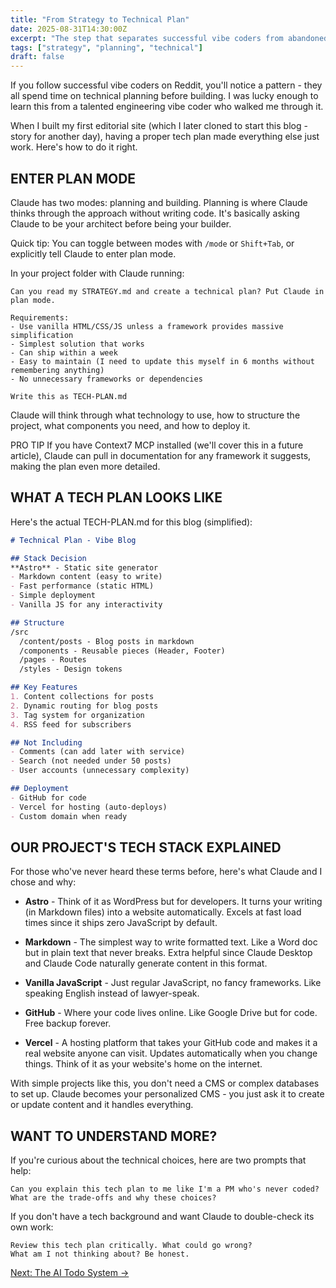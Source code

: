 ```yaml
---
title: "From Strategy to Technical Plan"
date: 2025-08-31T14:30:00Z
excerpt: "The step that separates successful vibe coders from abandoned projects."
tags: ["strategy", "planning", "technical"]
draft: false
---
```


If you follow successful vibe coders on Reddit, you'll notice a pattern - they all spend time on technical planning before building. I was lucky enough to learn this from a talented engineering vibe coder who walked me through it.

When I built my first editorial site (which I later cloned to start this blog - story for another day), having a proper tech plan made everything else just work. Here's how to do it right.

## ENTER PLAN MODE

Claude has two modes: planning and building. Planning is where Claude thinks through the approach without writing code. It's basically asking Claude to be your architect before being your builder.

Quick tip: You can toggle between modes with `/mode` or `Shift+Tab`, or explicitly tell Claude to enter plan mode.

In your project folder with Claude running:

```
Can you read my STRATEGY.md and create a technical plan? Put Claude in plan mode.

Requirements:
- Use vanilla HTML/CSS/JS unless a framework provides massive simplification
- Simplest solution that works
- Can ship within a week
- Easy to maintain (I need to update this myself in 6 months without remembering anything)
- No unnecessary frameworks or dependencies

Write this as TECH-PLAN.md
```

Claude will think through what technology to use, how to structure the project, what components you need, and how to deploy it.

<span class="context-label">PRO TIP</span> <span class="context-text">If you have Context7 MCP installed (we'll cover this in a future article), Claude can pull in documentation for any framework it suggests, making the plan even more detailed.</span>

## WHAT A TECH PLAN LOOKS LIKE

Here's the actual TECH-PLAN.md for this blog (simplified):

```markdown
# Technical Plan - Vibe Blog

## Stack Decision
**Astro** - Static site generator
- Markdown content (easy to write)
- Fast performance (static HTML)
- Simple deployment
- Vanilla JS for any interactivity

## Structure
/src
  /content/posts - Blog posts in markdown
  /components - Reusable pieces (Header, Footer)
  /pages - Routes
  /styles - Design tokens

## Key Features
1. Content collections for posts
2. Dynamic routing for blog posts
3. Tag system for organization
4. RSS feed for subscribers

## Not Including
- Comments (can add later with service)
- Search (not needed under 50 posts)
- User accounts (unnecessary complexity)

## Deployment
- GitHub for code
- Vercel for hosting (auto-deploys)
- Custom domain when ready
```

## OUR PROJECT'S TECH STACK EXPLAINED

For those who've never heard these terms before, here's what Claude and I chose and why:

- **Astro** - Think of it as WordPress but for developers. It turns your writing (in Markdown files) into a website automatically. Excels at fast load times since it ships zero JavaScript by default.

- **Markdown** - The simplest way to write formatted text. Like a Word doc but in plain text that never breaks. Extra helpful since Claude Desktop and Claude Code naturally generate content in this format.

- **Vanilla JavaScript** - Just regular JavaScript, no fancy frameworks. Like speaking English instead of lawyer-speak.

- **GitHub** - Where your code lives online. Like Google Drive but for code. Free backup forever.

- **Vercel** - A hosting platform that takes your GitHub code and makes it a real website anyone can visit. Updates automatically when you change things. Think of it as your website's home on the internet.

With simple projects like this, you don't need a CMS or complex databases to set up. Claude becomes your personalized CMS - you just ask it to create or update content and it handles everything.

## WANT TO UNDERSTAND MORE?

If you're curious about the technical choices, here are two prompts that help:

```
Can you explain this tech plan to me like I'm a PM who's never coded? 
What are the trade-offs and why these choices?
```

If you don't have a tech background and want Claude to double-check its own work:

```
Review this tech plan critically. What could go wrong? 
What am I not thinking about? Be honest.
```

[Next: The AI Todo System →](/posts/ai-todo-system)
